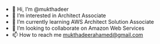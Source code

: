 - 👋 Hi, I’m @mukthadeer
- 👀 I’m interested in Architect Associate
- 🌱 I’m currently learning AWS Architect Solution Associate
- 💞️ I’m looking to collaborate on Amazon Web Services
- 📫 How to reach me mukthadeerahamed@gmail.com

<!---
mukthadeer01/mukthadeer01 is a ✨ special ✨ repository because its `README.md` (this file) appears on your GitHub profile.
You can click the Preview link to take a look at your changes.
--->
